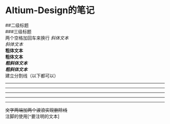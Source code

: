 # Altium-Design的笔记

##二级标题  
###三级标题  
两个空格加回车来换行
*斜体文本*  
_斜体文本_  
**粗体文本**  
__粗体文本__  
***粗斜体文本***  
___粗斜体文本___  
建立分割线（以下都可以）  
***  
* * *  
*****  
- - -  
----------  
~~文字两端加两个波浪实现删除线~~  
注脚的使用[^要注明的文本] 
